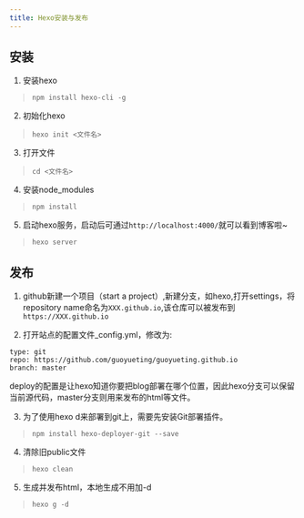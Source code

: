 ```yaml
---
title: Hexo安装与发布
---
```

## 安装
1. 安装hexo
> `npm install hexo-cli -g`

2. 初始化hexo
> `hexo init <文件名>`

3. 打开文件
> `cd <文件名>`

4. 安装node_modules
> `npm install`

5. 启动hexo服务，启动后可通过`http://localhost:4000/`就可以看到博客啦~
> `hexo server`

## 发布
1. github新建一个项目（start a project）,新建分支，如hexo,打开settings，将repository name命名为`XXX.github.io`,该仓库可以被发布到`https://XXX.github.io`

2. 打开站点的配置文件_config.yml，修改为:

  ```
type: git
repo: https://github.com/guoyueting/guoyueting.github.io
branch: master
  ```
  deploy的配置是让hexo知道你要把blog部署在哪个位置，因此hexo分支可以保留当前源代码，master分支则用来发布的html等文件。

3. 为了使用hexo d来部署到git上，需要先安装Git部署插件。
> `npm install hexo-deployer-git --save`


4. 清除旧public文件
> `hexo clean`

5. 生成并发布html，本地生成不用加-d
> `hexo g -d`








